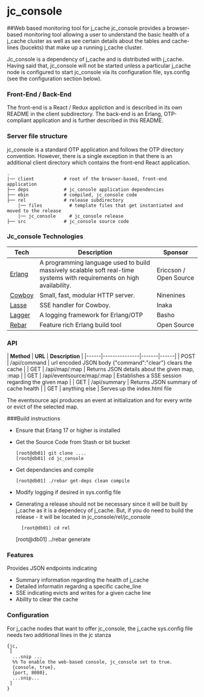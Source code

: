 jc_console
====

##Web based monitoring tool for j_cache
jc_console provides a browser-based monitoring tool allowing a user to understand
the basic health of a j_cache cluster as well as see certain details about the 
tables and cache-lines (bucekts) that make up a running j_cache cluster.

Jc_console is a dependency of j_cache and is distributed with j_cache. Having said that,
jc_console will not be started unless a particular j_cache node is configured to start
jc_console via its configuration file, sys.config (see the configuration section below).


### Front-End / Back-End
The front-end is a React / Redux appliction and is described in its own README in the client
subdirectory. The back-end is an Erlang, OTP-compliant application and is further described 
in this README.


### Server file structure
jc_console is a standard OTP application and follows the OTP directory convention. 
However, there is a single exception in that there is an additional client 
directory which contains the front-end React application.

```
.
|── client           # root of the browser-based, front-end application 
├── deps             # jc_console application dependencies
├── ebin             # compiled, jc_console code
├── rel              # release subdirectory
    |── files          # template files that get instantiated and moved to the release
    |── jc_console     # jc_console release
├── src              # jc_console source code
```


### Jc_console Technologies
| **Tech** | **Description** | **Sponsor**|
|----------|-------|------|
| [Erlang](http://www.erlang.org) | A programming language used to build massively scalable soft real-time systems with requirements on high availability. | Ericcson  / Open Source |
| [Cowboy](http://ninenines.eu/)  |   Small, fast, modular HTTP server. | Ninenines |
| [Lasse](https://github.com/inaka/lasse)|SSE handler for Cowboy. | Inaka |
| [Lagger](http://basho.com) | A logging framework for Erlang/OTP | Basho |
| [Rebar](https://github.com/rebar/rebar/wiki) | Feature rich Erlang build tool | Open Source| 

### API
| **Method** | **URL** | **Description** | 
|------|---------------|-------|------|
| POST | /api/command  | url encoded JSON body {"command":"clear"} clears the cache | 
| GET  | /api/map/:map | Returns JSON details about the given map, :map |
| GET  | /api/eventsource/map/:map | Establishes a SSE session regarding the given map |
| GET  | /api/summary  | Returns JSON summary of cache health |
| GET  | anything else | Serves up the index.html file

The eventsource api produces an event at initialization and for every write or evict of the 
selected map.


###Build instructions
* Ensure that Erlang 17 or higher is installed
* Get the Source Code from Stash or bit bucket

      [root@db01] git clone ....
      [root@db01] cd jc_console

* Get dependancies and compile
  
      [root@db01] ./rebar get-deps clean compile
    
* Modify logging if desired in sys.config file
   	  
* Generating a release should not be necessary since it will be built by j_cache
as it is a dependecy of j_cache. But, if you do need to build the release - it 
will be located in jc_console/rel/jc_console

        [root@db01] cd rel
	[root@db01] ../rebar generate


### Features
Provides JSON endpoints indicating

 * Summary information regarding the health of j_cache
 * Detailed informatin regardng a specific cache_line
 * SSE indicating evicts and writes for a given cache line
 * Ability to clear the cache



### Configuration
For j_cache nodes that want to offer jc_console, the j_cache sys.config file 
needs two additional lines in the jc stanza

	{jc,
	 [
	  ...snip ...
	  %% To enable the web-based console, jc_console set to true.
	  {console, true},
	  {port, 8080},
	  ...snip...
	 ]
	}

